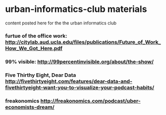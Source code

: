# urban-informatics-club materials 
content posted here for the the urban informatics club 
### furtue of the office work: http://citylab.aud.ucla.edu/files/publications/Future_of_Work_How_We_Got_Here.pdf

### 99% visible: http://99percentinvisible.org/about/the-show/

### Five Thirthy Eight, Dear Data http://fivethirtyeight.com/features/dear-data-and-fivethirtyeight-want-you-to-visualize-your-podcast-habits/
### freakonomics  http://freakonomics.com/podcast/uber-economists-dream/

